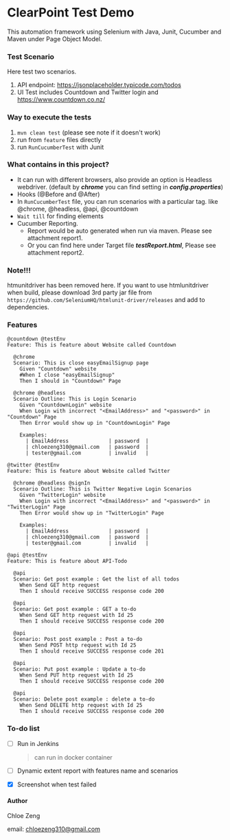 # ClearPoint Test Demo

This automation framework using Selenium with Java, Junit, Cucumber and Maven under Page Object Model.

### Test Scenario
Here test two scenarios. 
1. API endpoint: https://jsonplaceholder.typicode.com/todos
2. UI Test includes Countdown and Twitter login and https://www.countdown.co.nz/ 

### Way to execute the tests
1. `mvn clean test` (please see note if it doesn't work)
2. run from `feature` files directly
3. run `RunCucumberTest` with Junit

### What contains in this project?
* It can run with different browsers, also provide an option is Headless webdriver.
 (default by **_chrome_** you can find setting in **_config.properties_**)
* Hooks (@Before and @After)
* In `RunCucumberTest` file, you can run scenarios with a particular tag. like @chrome, @headless, @api, @countdown
* `Wait till` for finding elements
* Cucumber Reporting. 
    * Report would be auto generated when run via maven. Please see attachment report1.
    * Or you can find here under Target file _**testReport.html**_, Please see attachment report2.


### Note!!!
htmunitdriver has been removed here. If you want to use htmlunitdriver when build, please download 3rd party jar file from `https://github.com/SeleniumHQ/htmlunit-driver/releases`
and add to dependencies.

### Features

```Gherkin 
@countdown @testEnv
Feature: This is feature about Website called Countdown

  @chrome
  Scenario: This is close easyEmailSignup page
    Given "Countdown" website
    #When I close "easyEmailSignup"
    Then I should in "Countdown" Page

  @chrome @headless
  Scenario Outline: This is Login Scenario
    Given "CountdownLogin" website
    When Login with incorrect "<EmailAddress>" and "<password>" in "Countdown" Page
    Then Error would show up in "CountdownLogin" Page

    Examples:
      | EmailAddress             | password  |
      | chloezeng310@gmail.com   | password  |
      | tester@gmail.com         | invalid   |

@twitter @testEnv
Feature: This is feature about Website called Twitter

  @chrome @headless @signIn
  Scenario Outline: This is Twitter Negative Login Scenarios
    Given "TwitterLogin" website
    When Login with incorrect "<EmailAddress>" and "<password>" in "TwitterLogin" Page
    Then Error would show up in "TwitterLogin" Page

    Examples:
      | EmailAddress             | password  |
      | chloezeng310@gmail.com   | password  |
      | tester@gmail.com         | invalid   |
```
```Gherkin 
@api @testEnv
Feature: This is feature about API-Todo

  @api
  Scenario: Get post example : Get the list of all todos
    When Send GET http request
    Then I should receive SUCCESS response code 200

  @api
  Scenario: Get post example : GET a to-do
    When Send GET http request with Id 25
    Then I should receive SUCCESS response code 200

  @api
  Scenario: Post post example : Post a to-do
    When Send POST http request with Id 25
    Then I should receive SUCCESS response code 201

  @api
  Scenario: Put post example : Update a to-do
    When Send PUT http request with Id 25
    Then I should receive SUCCESS response code 200

  @api
  Scenario: Delete post example : delete a to-do
    When Send DELETE http request with Id 25
    Then I should receive SUCCESS response code 200

```

### To-do list
- [ ] Run in Jenkins
    > can run in docker container
- [ ] Dynamic extent report with features name and scenarios
- [X] Screenshot when test failed


#### Author

Chloe Zeng

email: chloezeng310@gmail.com





